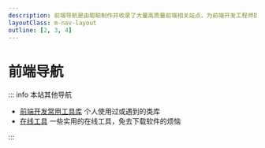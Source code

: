 ```yaml
---
description: 前端导航是由聪聪制作并收录了大量高质量前端相关站点，为前端开发工程师提供最简单便捷的网址导航服务
layoutClass: m-nav-layout
outline: [2, 3, 4]
---
```


<script setup>
import MNav from './nav/MNav.vue'
</script>

# 前端导航

::: info 本站其他导航

- [前端开发常用工具库](/workflow/utils/library) 个人使用过或遇到的类库
- [在线工具](/efficiency/online-tools) 一些实用的在线工具，免去下载软件的烦恼

:::

<MNav/>
